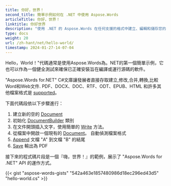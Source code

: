 ```yaml
---
title: 你好，世界！
second_title: 簡單示例如何在 .NET 中使用 Aspose.Words
articleTitle: 你好，世界！
linktitle: 你好世界
description: "使用 .NET 的 Aspose.Words 在任何支援的格式中建立、編輯和儲存您的第一份文件，體驗 C# 的簡單與強大。"
type: docs
weight: 20
url: /zh-hant/net/hello-world/
timestamp: 2024-01-27-14-07-04
---
```


Hello，World！"代碼通常是使用Aspose.Words為。NET的第一個簡單示例，它也可以作為一個健全測試來確保已正確安裝旨在編譯或運行源碼的軟件。

"Aspose.Words for.NET" C#文庫讓發展者直接存取建立,修改,合并,轉換,比較Word和Web文件. PDF、DOCX、DOC、RTF、ODT、EPUB、HTML 和許多其他檔案格式是 [supported](/words/net/supported-document-formats/)。

下面代碼段依以下步驟進行：

1. 建立新的空的 [Document](https://reference.aspose.com/words/net/aspose.words/document)
1. 初始化 [DocumentBuilder](https://reference.aspose.com/words/net/aspose.words/documentbuilder/) 類別
1. 在文件開頭插入文字，使用簡單的 [Write](https://reference.aspose.com/words/net/aspose.words/documentbuilder/write/) 方法。
1. 從檔案中開啟一個現有的 [Document](https://reference.aspose.com/words/net/aspose.words/document/document/)。 自動偵測檔案格式
1. [Append](https://reference.aspose.com/words/net/aspose.words/document/appenddocument/) 文檔 "A" 到文檔 "B" 的結尾
1. [Save](https://reference.aspose.com/words/net/aspose.words/document/save/) 輸出為 PDF

接下來的程式碼片段是一個『嗨，世界！』的範例，展示了 "Aspose.Words for .NET" API 的運作方式。

{{< gist "aspose-words-gists" "542a463e1857480986d18ec296ed43d5" "hello-world.cs" >}}
